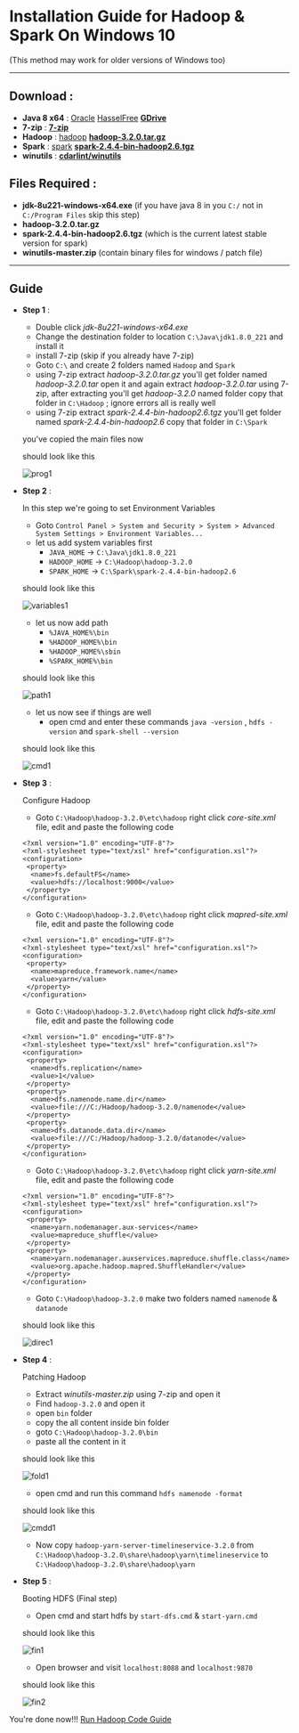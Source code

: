 # Installation Guide for Hadoop & Spark On Windows 10
(This method may work for older versions of Windows too)
___
## Download :
* **Java 8 x64** : [Oracle](https://www.oracle.com/technetwork/java/javase/downloads/jdk8-downloads-2133151.html) [HasselFree](https://adoptopenjdk.net/) [**GDrive**](https://drive.google.com/open?id=1fwl4qr5AuJZJUn_ccQxsr1Z-bIXcsIVG)
* **7-zip** : [**7-zip**](https://www.7-zip.org/)
* **Hadoop** : [hadoop](https://hadoop.apache.org/releases.html) [**hadoop-3.2.0.tar.gz**](https://archive.apache.org/dist/hadoop/common/hadoop-3.2.0/hadoop-3.2.0.tar.gz)
* **Spark** : [spark](https://spark.apache.org/downloads.html) [**spark-2.4.4-bin-hadoop2.6.tgz**](https://www.apache.org/dist/spark/spark-2.4.4/spark-2.4.4-bin-hadoop2.6.tgz)
* **winutils** : [**cdarlint/winutils**](https://github.com/cdarlint/winutils/archive/master.zip)

## Files Required :
* **jdk-8u221-windows-x64.exe** (if you have java 8 in you `C:/` not in `C:/Program Files` skip this step)
* **hadoop-3.2.0.tar.gz**
* **spark-2.4.4-bin-hadoop2.6.tgz** (which is the current latest stable version for spark)
* **winutils-master.zip** (contain binary files for windows / patch file)
___
## Guide
* **Step 1** :
  * Double click _jdk-8u221-windows-x64.exe_
  * Change the destination folder to location `C:\Java\jdk1.8.0_221` and install it
  * install 7-zip (skip if you already have 7-zip)
  * Goto `C:\` and create 2 folders named `Hadoop` and `Spark`
  * using 7-zip extract _hadoop-3.2.0.tar.gz_ you'll get folder named _hadoop-3.2.0.tar_ open it and again extract _hadoop-3.2.0.tar_ using 7-zip, after extracting you'll get _hadoop-3.2.0_ named folder copy that folder in `C:\Hadoop` ; ignore errors all is really well
  * using 7-zip extract _spark-2.4.4-bin-hadoop2.6.tgz_ you'll get folder named _spark-2.4.4-bin-hadoop2.6_ copy that folder in `C:\Spark`

  you've copied the main files now

   should look like this

   ![prog1](https://user-images.githubusercontent.com/9783913/63634634-ced4bd80-c676-11e9-9cfd-24c239f39eca.PNG)

* **Step 2** :

   In this step we're going to set Environment Variables

  * Goto `Control Panel > System and Security > System > Advanced System Settings > Environment Variables...`
  * let us add system variables first
    * `JAVA_HOME` -> `C:\Java\jdk1.8.0_221`
    * `HADOOP_HOME` -> `C:\Hadoop\hadoop-3.2.0`
    * `SPARK_HOME` -> `C:\Spark\spark-2.4.4-bin-hadoop2.6`

   should look like this

   ![variables1](https://user-images.githubusercontent.com/9783913/64818871-9ae01e80-d5ca-11e9-8cf9-18d421a1330e.PNG)
  * let us now add path
    * `%JAVA_HOME%\bin`
    * `%HADOOP_HOME%\bin`
    * `%HADOOP_HOME%\sbin`
    * `%SPARK_HOME%\bin`

   should look like this

   ![path1](https://user-images.githubusercontent.com/9783913/63622948-d9ab3600-c615-11e9-9de8-e883f3496a94.PNG)
  * let us now see if things are well
    * open cmd and enter these commands `java -version` , `hdfs -version` and `spark-shell --version`

   should look like this

   ![cmd1](https://user-images.githubusercontent.com/9783913/64819041-fa3e2e80-d5ca-11e9-8846-376247b07e28.PNG)

* **Step 3** :

  Configure Hadoop

  * Goto `C:\Hadoop\hadoop-3.2.0\etc\hadoop` right click _core-site.xml_ file, edit and paste the following code
  ```
  <?xml version="1.0" encoding="UTF-8"?>
  <?xml-stylesheet type="text/xsl" href="configuration.xsl"?>
  <configuration>
   <property>
    <name>fs.defaultFS</name>
    <value>hdfs://localhost:9000</value>
   </property>
  </configuration>
  ```
  * Goto `C:\Hadoop\hadoop-3.2.0\etc\hadoop` right click _mapred-site.xml_ file, edit and paste the following code
  ```
  <?xml version="1.0" encoding="UTF-8"?>
  <?xml-stylesheet type="text/xsl" href="configuration.xsl"?>
  <configuration>
   <property>
    <name>mapreduce.framework.name</name>
    <value>yarn</value>
   </property>
  </configuration>
  ```
  * Goto `C:\Hadoop\hadoop-3.2.0\etc\hadoop` right click _hdfs-site.xml_ file, edit and paste the following code
  ```
  <?xml version="1.0" encoding="UTF-8"?>
  <?xml-stylesheet type="text/xsl" href="configuration.xsl"?>
  <configuration>
   <property>
    <name>dfs.replication</name>
    <value>1</value>
   </property>
   <property>
    <name>dfs.namenode.name.dir</name>
    <value>file:///C:/Hadoop/hadoop-3.2.0/namenode</value>
   </property>
   <property>
    <name>dfs.datanode.data.dir</name>
    <value>file:///C:/Hadoop/hadoop-3.2.0/datanode</value>
   </property>
  </configuration>
  ```
  * Goto `C:\Hadoop\hadoop-3.2.0\etc\hadoop` right click _yarn-site.xml_ file, edit and paste the following code
  ```
  <?xml version="1.0" encoding="UTF-8"?>
  <?xml-stylesheet type="text/xsl" href="configuration.xsl"?>
  <configuration>
   <property>
    <name>yarn.nodemanager.aux-services</name>
    <value>mapreduce_shuffle</value>
   </property>
   <property>
    <name>yarn.nodemanager.auxservices.mapreduce.shuffle.class</name>
    <value>org.apache.hadoop.mapred.ShuffleHandler</value>
   </property>
  </configuration>
  ```
  * Goto `C:\Hadoop\hadoop-3.2.0` make two folders named `namenode` & `datanode`

   should look like this

   ![direc1](https://user-images.githubusercontent.com/9783913/63624672-d6667900-c61a-11e9-8589-66b1f2e4edf3.PNG)

* **Step 4** :

  Patching Hadoop

  * Extract _winutils-master.zip_ using 7-zip and open it
  * Find `hadoop-3.2.0` and open it
  * open `bin` folder
  * copy the all content inside bin folder
  * goto `C:\Hadoop\hadoop-3.2.0\bin`
  * paste all the content in it

   should look like this

   ![fold1](https://user-images.githubusercontent.com/9783913/64818653-1db4a980-d5ca-11e9-8ce3-a3c71cc2bd09.PNG)

  * open cmd and run this command `hdfs namenode -format`

   should look like this

   ![cmdd1](https://user-images.githubusercontent.com/9783913/63625375-0e6ebb80-c61d-11e9-9308-1d221c9fa04f.PNG)

  * Now copy `hadoop-yarn-server-timelineservice-3.2.0` from `C:\Hadoop\hadoop-3.2.0\share\hadoop\yarn\timelineservice` to `C:\Hadoop\hadoop-3.2.0\share\hadoop\yarn`

* **Step 5** :

  Booting HDFS (Final step)

  * Open cmd and start hdfs by `start-dfs.cmd` & `start-yarn.cmd`

   should look like this

   ![fin1](https://user-images.githubusercontent.com/9783913/63625684-f64b6c00-c61d-11e9-886c-cc0c93599f15.PNG)

  * Open browser and visit `localhost:8088` and `localhost:9870`

   should look like this

   ![fin2](https://user-images.githubusercontent.com/9783913/63625851-88ec0b00-c61e-11e9-8cdd-0576b85b7cfe.PNG)

You're done now!!!
[Run Hadoop Code Guide](https://github.com/bhupendpatil/Fun/blob/master/RunHadoopCode/README.md)
